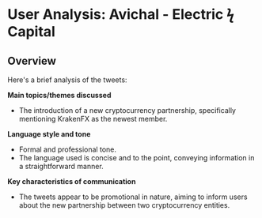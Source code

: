 # User Analysis: Avichal - Electric ϟ Capital

## Overview

Here's a brief analysis of the tweets:

**Main topics/themes discussed**

* The introduction of a new cryptocurrency partnership, specifically mentioning KrakenFX as the newest member.

**Language style and tone**

* Formal and professional tone.
* The language used is concise and to the point, conveying information in a straightforward manner.

**Key characteristics of communication**

* The tweets appear to be promotional in nature, aiming to inform users about the new partnership between two cryptocurrency entities.